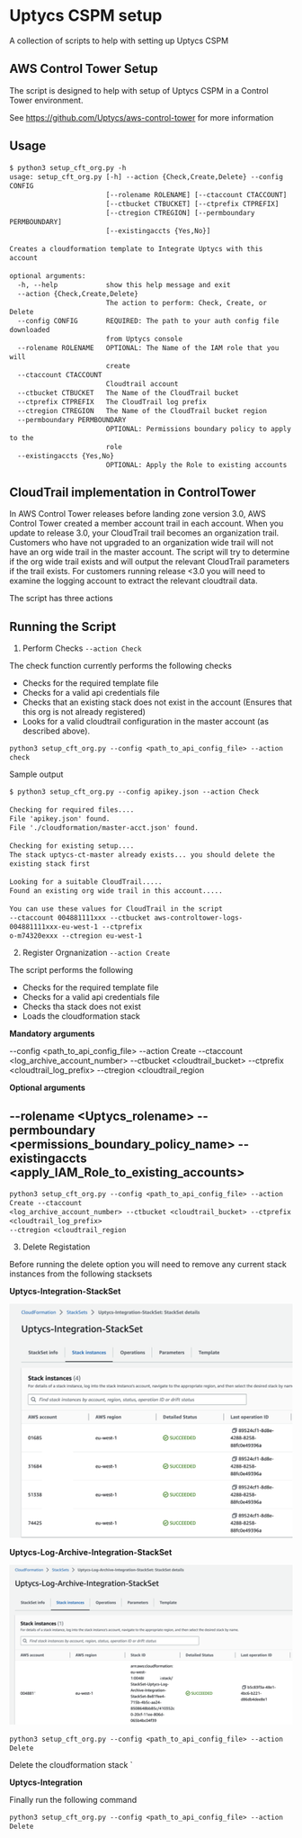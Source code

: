 # Uptycs CSPM setup

A collection of scripts to help with setting up Uptycs CSPM

## AWS Control Tower Setup

The script is designed to help with setup of Uptycs CSPM in a Control Tower environment. 

See https://github.com/Uptycs/aws-control-tower for more information

## Usage

```
$ python3 setup_cft_org.py -h
usage: setup_cft_org.py [-h] --action {Check,Create,Delete} --config CONFIG
                        [--rolename ROLENAME] [--ctaccount CTACCOUNT]
                        [--ctbucket CTBUCKET] [--ctprefix CTPREFIX]
                        [--ctregion CTREGION] [--permboundary PERMBOUNDARY]
                        [--existingaccts {Yes,No}]

Creates a cloudformation template to Integrate Uptycs with this account

optional arguments:
  -h, --help            show this help message and exit
  --action {Check,Create,Delete}
                        The action to perform: Check, Create, or Delete
  --config CONFIG       REQUIRED: The path to your auth config file downloaded
                        from Uptycs console
  --rolename ROLENAME   OPTIONAL: The Name of the IAM role that you will
                        create
  --ctaccount CTACCOUNT
                        Cloudtrail account
  --ctbucket CTBUCKET   The Name of the CloudTrail bucket
  --ctprefix CTPREFIX   The CloudTrail log prefix
  --ctregion CTREGION   The Name of the CloudTrail bucket region
  --permboundary PERMBOUNDARY
                        OPTIONAL: Permissions boundary policy to apply to the
                        role
  --existingaccts {Yes,No}
                        OPTIONAL: Apply the Role to existing accounts
```

## CloudTrail implementation in ControlTower
In AWS Control Tower releases before landing zone version 3.0, AWS Control Tower created a member 
account trail in each account. When you update to release 3.0, your CloudTrail trail becomes an 
organization trail. Customers who have not upgraded to an organization wide trail will not have an
org wide trail in the master account.  The script will try to determine if the org wide trail exists
and will output the relevant CloudTrail parameters if the trail exists.   For customers running 
release <3.0 you will need to examine the logging account to extract the relevant cloudtrail data.

The script has three actions 

## Running the Script

1) Perform Checks `--action Check`

The check function currently performs the following checks
- Checks for the required template file
- Checks for a valid api credentials file
- Checks that an existing stack does not exist in the account (Ensures that this org is not 
already registered)
- Looks for a valid cloudtrail configuration in the master account (as described above).

```
python3 setup_cft_org.py --config <path_to_api_config_file> --action check
```

Sample output
```
$ python3 setup_cft_org.py --config apikey.json --action Check

Checking for required files....
File 'apikey.json' found.
File './cloudformation/master-acct.json' found.

Checking for existing setup....
The stack uptycs-ct-master already exists... you should delete the existing stack first 

Looking for a suitable CloudTrail.....
Found an existing org wide trail in this account.....

You can use these values for CloudTrail in the script
--ctaccount 004881111xxx --ctbucket aws-controltower-logs-004881111xxx-eu-west-1 --ctprefix 
o-m74320exxx --ctregion eu-west-1
```



2) Register Orgnanization `--action Create`

The script performs the following 
- Checks for the required template file
- Checks for a valid api credentials file
- Checks tha stack does not exist
- Loads the cloudformation stack

**Mandatory arguments**

--config <path_to_api_config_file> 
--action Create 
--ctaccount <log_archive_account_number> 
--ctbucket <cloudtrail_bucket> 
--ctprefix <cloudtrail_log_prefix> 
--ctregion <cloudtrail_region

**Optional arguments**

--rolename <Uptycs_rolename>
--permboundary <permissions_boundary_policy_name>
--existingaccts <apply_IAM_Role_to_existing_accounts>
--
```
python3 setup_cft_org.py --config <path_to_api_config_file> --action Create --ctaccount 
<log_archive_account_number> --ctbucket <cloudtrail_bucket> --ctprefix <cloudtrail_log_prefix> 
--ctregion <cloudtrail_region
```

3)  Delete Registation

Before running the delete option you will need to remove any current stack instances from the 
following stacksets

**Uptycs-Integration-StackSet**

<img src='./images/acct_stackset.png' width='600'>

**Uptycs-Log-Archive-Integration-StackSet**

<img src='./images/log_archive_stackset.png' width='600'>

```
python3 setup_cft_org.py --config <path_to_api_config_file> --action Delete
```

Delete the cloudformation stack `

**Uptycs-Integration**

Finally run the following command
```
python3 setup_cft_org.py --config <path_to_api_config_file> --action Delete
```



